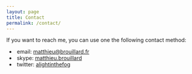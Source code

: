 ```yaml
---
layout: page
title: Contact
permalink: /contact/
---
```


If you want to reach me, you can use one the following contact method:

* <span class="fa fa-envelope">&nbsp;</span>email: [matthieu@brouillard.fr](mailto:matthieu@brouillard.fr)
* <span class="fa fa-skype">&nbsp;</span>skype: <a href="skype:matthieu.brouillard">matthieu.brouillard</a>
* <span class="fa fa-twitter">&nbsp;</span>twitter: <a href="https://twitter.com/alightinthefog">alightinthefog</a>
